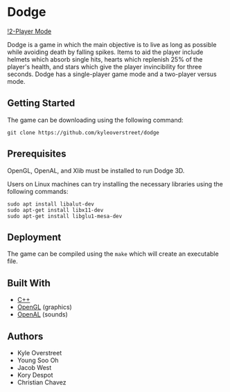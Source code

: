 # Dodge
[!2-Player Mode](images/gameplay.png "2-Player Mode")

Dodge is a game in which the main objective is to live as long as possible while avoiding death by falling spikes. Items to aid the player include helmets which absorb single hits, hearts which replenish 25% of the player's health, and stars which give the player invincibility for three seconds. Dodge has a single-player game mode and a two-player versus mode.

## Getting Started
The game can be downloading using the following command:

```
git clone https://github.com/kyleoverstreet/dodge
```

## Prerequisites
OpenGL, OpenAL, and Xlib must be installed to run Dodge 3D.

Users on Linux machines can try installing the necessary libraries using the following commands:

```
sudo apt install libalut-dev
sudo apt-get install libx11-dev
sudo apt-get install libglu1-mesa-dev
```

## Deployment
The game can be compiled using the ```make``` which will create an executable file.


## Built With
* [C++](https://en.wikipedia.org/wiki/HTML)
* [OpenGL](https://www.opengl.org/) (graphics)
* [OpenAL](https://www.openal.org/) (sounds)

## Authors
* Kyle Overstreet
* Young Soo Oh
* Jacob West
* Kory Despot
* Christian Chavez
